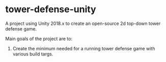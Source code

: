# tower-defense-unity
A project using Unity 2018.x to create an open-source 2d top-down tower defense game.

Main goals of the project are to: 
  1. Create the minimum needed for a running tower defense game with various build targs.
